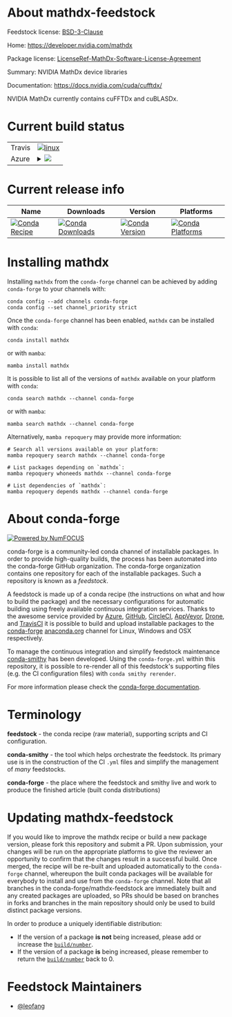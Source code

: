 About mathdx-feedstock
======================

Feedstock license: [BSD-3-Clause](https://github.com/conda-forge/mathdx-feedstock/blob/main/LICENSE.txt)

Home: https://developer.nvidia.com/mathdx

Package license: [LicenseRef-MathDx-Software-License-Agreement](https://docs.nvidia.com/cuda/cufftdx/license.html)

Summary: NVIDIA MathDx device libraries

Documentation: https://docs.nvidia.com/cuda/cufftdx/

NVIDIA MathDx currently contains cuFFTDx and cuBLASDx.


Current build status
====================


<table><tr>
    <td>Travis</td>
    <td>
      <a href="https://app.travis-ci.com/conda-forge/mathdx-feedstock">
        <img alt="linux" src="https://img.shields.io/travis/com/conda-forge/mathdx-feedstock/main.svg?label=Linux">
      </a>
    </td>
  </tr>
    
  <tr>
    <td>Azure</td>
    <td>
      <details>
        <summary>
          <a href="https://dev.azure.com/conda-forge/feedstock-builds/_build/latest?definitionId=23005&branchName=main">
            <img src="https://dev.azure.com/conda-forge/feedstock-builds/_apis/build/status/mathdx-feedstock?branchName=main">
          </a>
        </summary>
        <table>
          <thead><tr><th>Variant</th><th>Status</th></tr></thead>
          <tbody><tr>
              <td>linux_64</td>
              <td>
                <a href="https://dev.azure.com/conda-forge/feedstock-builds/_build/latest?definitionId=23005&branchName=main">
                  <img src="https://dev.azure.com/conda-forge/feedstock-builds/_apis/build/status/mathdx-feedstock?branchName=main&jobName=linux&configuration=linux%20linux_64_" alt="variant">
                </a>
              </td>
            </tr><tr>
              <td>linux_aarch64</td>
              <td>
                <a href="https://dev.azure.com/conda-forge/feedstock-builds/_build/latest?definitionId=23005&branchName=main">
                  <img src="https://dev.azure.com/conda-forge/feedstock-builds/_apis/build/status/mathdx-feedstock?branchName=main&jobName=linux&configuration=linux%20linux_aarch64_" alt="variant">
                </a>
              </td>
            </tr>
          </tbody>
        </table>
      </details>
    </td>
  </tr>
</table>

Current release info
====================

| Name | Downloads | Version | Platforms |
| --- | --- | --- | --- |
| [![Conda Recipe](https://img.shields.io/badge/recipe-mathdx-green.svg)](https://anaconda.org/conda-forge/mathdx) | [![Conda Downloads](https://img.shields.io/conda/dn/conda-forge/mathdx.svg)](https://anaconda.org/conda-forge/mathdx) | [![Conda Version](https://img.shields.io/conda/vn/conda-forge/mathdx.svg)](https://anaconda.org/conda-forge/mathdx) | [![Conda Platforms](https://img.shields.io/conda/pn/conda-forge/mathdx.svg)](https://anaconda.org/conda-forge/mathdx) |

Installing mathdx
=================

Installing `mathdx` from the `conda-forge` channel can be achieved by adding `conda-forge` to your channels with:

```
conda config --add channels conda-forge
conda config --set channel_priority strict
```

Once the `conda-forge` channel has been enabled, `mathdx` can be installed with `conda`:

```
conda install mathdx
```

or with `mamba`:

```
mamba install mathdx
```

It is possible to list all of the versions of `mathdx` available on your platform with `conda`:

```
conda search mathdx --channel conda-forge
```

or with `mamba`:

```
mamba search mathdx --channel conda-forge
```

Alternatively, `mamba repoquery` may provide more information:

```
# Search all versions available on your platform:
mamba repoquery search mathdx --channel conda-forge

# List packages depending on `mathdx`:
mamba repoquery whoneeds mathdx --channel conda-forge

# List dependencies of `mathdx`:
mamba repoquery depends mathdx --channel conda-forge
```


About conda-forge
=================

[![Powered by
NumFOCUS](https://img.shields.io/badge/powered%20by-NumFOCUS-orange.svg?style=flat&colorA=E1523D&colorB=007D8A)](https://numfocus.org)

conda-forge is a community-led conda channel of installable packages.
In order to provide high-quality builds, the process has been automated into the
conda-forge GitHub organization. The conda-forge organization contains one repository
for each of the installable packages. Such a repository is known as a *feedstock*.

A feedstock is made up of a conda recipe (the instructions on what and how to build
the package) and the necessary configurations for automatic building using freely
available continuous integration services. Thanks to the awesome service provided by
[Azure](https://azure.microsoft.com/en-us/services/devops/), [GitHub](https://github.com/),
[CircleCI](https://circleci.com/), [AppVeyor](https://www.appveyor.com/),
[Drone](https://cloud.drone.io/welcome), and [TravisCI](https://travis-ci.com/)
it is possible to build and upload installable packages to the
[conda-forge](https://anaconda.org/conda-forge) [anaconda.org](https://anaconda.org/)
channel for Linux, Windows and OSX respectively.

To manage the continuous integration and simplify feedstock maintenance
[conda-smithy](https://github.com/conda-forge/conda-smithy) has been developed.
Using the ``conda-forge.yml`` within this repository, it is possible to re-render all of
this feedstock's supporting files (e.g. the CI configuration files) with ``conda smithy rerender``.

For more information please check the [conda-forge documentation](https://conda-forge.org/docs/).

Terminology
===========

**feedstock** - the conda recipe (raw material), supporting scripts and CI configuration.

**conda-smithy** - the tool which helps orchestrate the feedstock.
                   Its primary use is in the construction of the CI ``.yml`` files
                   and simplify the management of *many* feedstocks.

**conda-forge** - the place where the feedstock and smithy live and work to
                  produce the finished article (built conda distributions)


Updating mathdx-feedstock
=========================

If you would like to improve the mathdx recipe or build a new
package version, please fork this repository and submit a PR. Upon submission,
your changes will be run on the appropriate platforms to give the reviewer an
opportunity to confirm that the changes result in a successful build. Once
merged, the recipe will be re-built and uploaded automatically to the
`conda-forge` channel, whereupon the built conda packages will be available for
everybody to install and use from the `conda-forge` channel.
Note that all branches in the conda-forge/mathdx-feedstock are
immediately built and any created packages are uploaded, so PRs should be based
on branches in forks and branches in the main repository should only be used to
build distinct package versions.

In order to produce a uniquely identifiable distribution:
 * If the version of a package **is not** being increased, please add or increase
   the [``build/number``](https://docs.conda.io/projects/conda-build/en/latest/resources/define-metadata.html#build-number-and-string).
 * If the version of a package **is** being increased, please remember to return
   the [``build/number``](https://docs.conda.io/projects/conda-build/en/latest/resources/define-metadata.html#build-number-and-string)
   back to 0.

Feedstock Maintainers
=====================

* [@leofang](https://github.com/leofang/)


<!-- dummy commit to enable rerendering -->

